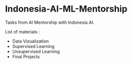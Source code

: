 # Indonesia-AI-ML-Mentorship
Tasks from AI Mentorship with Indonesia AI. 

List of materials :
  - Data Vizualization
  - Supervised Learning
  - Unsupervised Learning
  - Final Projects

